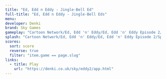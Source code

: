 ```yaml
---
title: "Ed, Edd n Eddy - Jingle-Bell Ed"
full-title: "Ed, Edd n Eddy - Jingle-Bell Eds"
menu: 
developer: Denki
brand: Sky Games
gameplay: "Cartoon Network/Ed, Edd 'n' Eddy/Ed, Edd 'n' Eddy Episode 2/Play01.jpg"
splash: "Cartoon Network/Ed, Edd 'n' Eddy/Ed, Edd 'n' Eddy Episode 2/Splash.jpg"
scores:
  sort: score
  reverse: true
  filter: "item.game == page.slug"
links:
  - title: Play
    url: "https://denki.co.uk/sky/eddy2/app.html"
---
```

